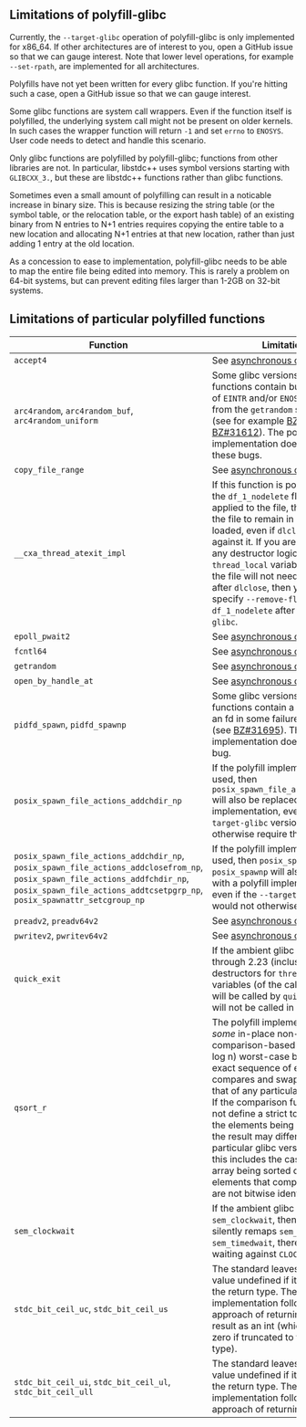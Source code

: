 ## Limitations of polyfill-glibc

Currently, the `--target-glibc` operation of polyfill-glibc is only implemented for x86_64. If other architectures are of interest to you, open a GitHub issue so that we can gauge interest. Note that lower level operations, for example `--set-rpath`, are implemented for all architectures.

Polyfills have not yet been written for every glibc function. If you're hitting such a case, open a GitHub issue so that we can gauge interest.

Some glibc functions are system call wrappers. Even if the function itself is polyfilled, the underlying system call might not be present on older kernels. In such cases the wrapper function will return `-1` and set `errno` to `ENOSYS`. User code needs to detect and handle this scenario.

Only glibc functions are polyfilled by polyfill-glibc; functions from other libraries are not. In particular, libstdc++ uses symbol versions starting with `GLIBCXX_3.`, but these are libstdc++ functions rather than glibc functions.

Sometimes even a small amount of polyfilling can result in a noticable increase in binary size. This is because resizing the string table (or the symbol table, or the relocation table, or the export hash table) of an existing binary from N entries to N+1 entries requires copying the entire table to a new location and allocating N+1 entries at that new location, rather than just adding 1 entry at the old location.

As a concession to ease to implementation, polyfill-glibc needs to be able to map the entire file being edited into memory. This is rarely a problem on 64-bit systems, but can prevent editing files larger than 1-2GB on 32-bit systems.

## Limitations of particular polyfilled functions

|Function|Limitations|
|--------|-----------|
|`accept4`|See [asynchronous cancellation](Asynchronous_cancellation.md).|
|`arc4random`, `arc4random_buf`, `arc4random_uniform`|Some glibc versions of these functions contain buggy handling of `EINTR` and/or `ENOSYS` results from the `getrandom` system call (see for example [BZ#29624](https://sourceware.org/bugzilla/show_bug.cgi?id=29624) and [BZ#31612](https://sourceware.org/bugzilla/show_bug.cgi?id=31612)). The polyfill implementation does not have these bugs.|
|`copy_file_range`|See [asynchronous cancellation](Asynchronous_cancellation.md).|
|`__cxa_thread_atexit_impl`|If this function is polyfilled, then the `df_1_nodelete` flag will be applied to the file, thereby causing the file to remain in memory once loaded, even if `dlclose` is called against it. If you are confident that any destructor logic for `thread_local` variables residing in the file will not need to be called after `dlclose`, then you can specify `--remove-flags df_1_nodelete` after `--target-glibc`.|
|`epoll_pwait2`|See [asynchronous cancellation](Asynchronous_cancellation.md).|
|`fcntl64`|See [asynchronous cancellation](Asynchronous_cancellation.md).|
|`getrandom`|See [asynchronous cancellation](Asynchronous_cancellation.md).|
|`open_by_handle_at`|See [asynchronous cancellation](Asynchronous_cancellation.md).|
|`pidfd_spawn`, `pidfd_spawnp`|Some glibc versions of these functions contain a bug that leaks an fd in some failure scenarios (see [BZ#31695](https://sourceware.org/bugzilla/show_bug.cgi?id=31695)). The polyfill implementation does not have this bug.|
|`posix_spawn_file_actions_addchdir_np`|If the polyfill implementation is used, then `posix_spawn_file_actions_destroy` will also be replaced with a polyfill implementation, even if the `--target-glibc` version would not otherwise require this.|
|`posix_spawn_file_actions_addchdir_np`, `posix_spawn_file_actions_addclosefrom_np`, `posix_spawn_file_actions_addfchdir_np`, `posix_spawn_file_actions_addtcsetpgrp_np`, `posix_spawnattr_setcgroup_np`|If the polyfill implementation is used, then `posix_spawn` and `posix_spawnp` will also be replaced with a polyfill implementation, even if the `--target-glibc` version would not otherwise require this.|
|`preadv2`, `preadv64v2`|See [asynchronous cancellation](Asynchronous_cancellation.md).|
|`pwritev2`, `pwritev64v2`|See [asynchronous cancellation](Asynchronous_cancellation.md).|
|`quick_exit`|If the ambient glibc is version 2.18 through 2.23 (inclusive), then destructors for `thread_local` variables (of the calling thread) will be called by `quick_exit`. They will not be called in other cases.|
|`qsort_r`|The polyfill implementation is _some_ in-place non-stable comparison-based sort with O(n log n) worst-case behaviour. The exact sequence of element-wise compares and swaps may differ to that of any particular glibc version. If the comparison function does not define a strict total order on the elements being sorted, then the result may differ to that of any particular glibc version (notably, this includes the case where the array being sorted contains elements that compare equal but are not bitwise identical).|
|`sem_clockwait`|If the ambient glibc lacks `sem_clockwait`, then the polyfill silently remaps `sem_clockwait` to `sem_timedwait`, thereby always waiting against `CLOCK_REALTIME`.|
|`stdc_bit_ceil_uc`, `stdc_bit_ceil_us`|The standard leaves the return value undefined if it does not fit in the return type. The polyfill implementation follows the glibc approach of returning the correct result as an int (which will become zero if truncated to the return type).|
|`stdc_bit_ceil_ui`, `stdc_bit_ceil_ul`, `stdc_bit_ceil_ull`|The standard leaves the return value undefined if it does not fit in the return type. The polyfill implementation follows the glibc approach of returning zero.|
